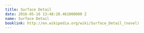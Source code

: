 ```yaml
---
title: Surface Detail
date: 2016-05-16 13:48:28.461000000 Z
name: Surface Detail
booklink: http://en.wikipedia.org/wiki/Surface_Detail_(novel)
---
```


